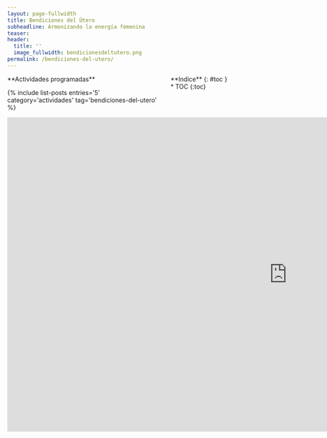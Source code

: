 ```yaml
---
layout: page-fullwidth
title: Bendiciones del Útero
subheadline: Armonizando la energía femenina
teaser: 
header:
  title: ''
  image_fullwidth: bendicionesdeltutero.png
permalink: /bendiciones-del-utero/
---
```

<div class="row">
<div class="medium-4 medium-push-8 columns" markdown="1">
<div class="panel radius" markdown="1">
**Actividades programadas**

{% include list-posts entries='5' category='actividades' tag='bendiciones-del-utero' %}

</div>
<div class="panel radius" markdown="1">
**Indice**
{: #toc }
*  TOC
{:toc}
</div>
</div><!-- /.medium-4.columns -->

<div class="medium-8 medium-pull-4 columns" markdown="1">

<div class="flex-video">
   <iframe width="1280" height="720" src="https://www.youtube.com/embed/ZEdEHrrsmK4" frameborder="0" allowfullscreen></iframe>
</div>

</div>
</div>